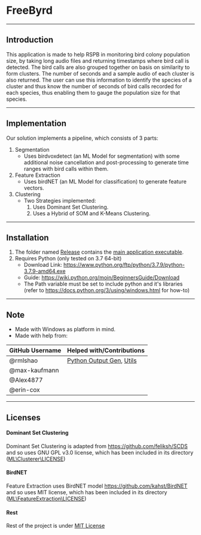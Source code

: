 # FreeByrd
---
## Introduction
This application is made to help RSPB in monitoring bird colony population size, by taking long audio files and returning timestamps where bird call is detected. The bird calls are also grouped together on basis on similarity to form clusters. The number of seconds and a sample audio of each cluster is also returned. The user can use this information to identify the species of a cluster and thus know the number of seconds of bird calls recorded for each species, thus enabling them to gauge the population size for that species.

---
## Implementation
Our solution implements a pipeline, which consists of 3 parts:
1. Segmentation
    * Uses birdvoxdetect (an ML Model for segmentation) with some additional noise cancellation and post-processing to generate time ranges with bird calls within them. 
1. Feature Extraction
    * Uses birdNET (an ML Model for classification) to generate feature vectors.
1. Clustering
    * Two Strategies implemented:
        1. Uses Dominant Set Clustering.
        1. Uses a Hybrid of SOM and K-Means Clustering.

---
## Installation
1. The folder named [Release](./Release) contains the [main application executable](./Release/freebyrd.exe).
1. Requires Python (only tested on 3.7 64-bit)
    * Download Link: https://www.python.org/ftp/python/3.7.9/python-3.7.9-amd64.exe
    * Guide: https://wiki.python.org/moin/BeginnersGuide/Download
    * The Path variable must be set to include python and it's libraries
     (refer to https://docs.python.org/3/using/windows.html for how-to)

---
## Note
* Made with Windows as platform in mind.
* Made with help from:

|GitHub Username|Helped with/Contributions|
|---------------|-----------------------|
|@rmlshao|[Python Output Gen](./ML/output.py), [Utils](./ML/Utils)|
|@max-kaufmann||
|@Alex4877||
|@erin-cox||

---
## Licenses
#### Dominant Set Clustering
Dominant Set Clustering is adapted from https://github.com/feliksh/SCDS
and so uses GNU GPL v3.0 license, which has been included in its directory
([ML\Clusterer\LICENSE](./ML/Clusterer/LICENSE))
#### BirdNET
Feature Extraction uses BirdNET model https://github.com/kahst/BirdNET
and so uses MIT license, which has been included in its directory
([ML\FeatureExtraction\LICENSE](./ML/FeatureExtraction/LICENSE))
#### Rest
Rest of the project is under [MIT License](./LICENSE)